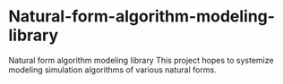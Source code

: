 # Natural-form-algorithm-modeling-library
Natural form algorithm modeling library
This project hopes to systemize modeling simulation algorithms of various natural forms.
